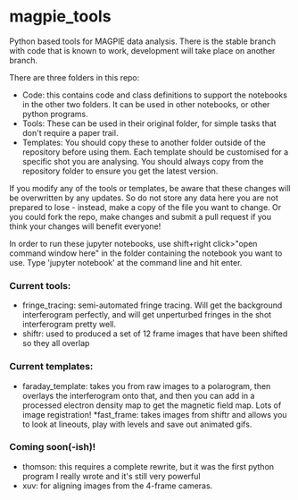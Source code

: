 # magpie_tools
Python based tools for MAGPIE data analysis. There is the stable branch with code that is known to work, development will take place on another branch.

There are three folders in this repo:

* Code: this contains code and class definitions to support the notebooks in the other two folders. It can be used in other notebooks, or other python programs.
* Tools: These can be used in their original folder, for simple tasks that don't require a paper trail. 
* Templates: You should copy these to another folder outside of the repository before using them. Each template should be customised for a specific shot you are analysing. You should always copy from the repository folder to ensure you get the latest version.

If you modify any of the tools or templates, be aware that these changes will be overwritten by any updates. So do not store any data here
you are not prepared to lose - instead, make a copy of the file you want to change. Or you could fork the repo, make changes and submit a pull request if you think your changes will benefit everyone!

In order to run these jupyter notebooks, use shift+right click>"open command window here" in the folder containing the notebook you want to use. Type 'jupyter notebook' at the command line and hit enter.

### Current tools:
* fringe_tracing: semi-automated fringe tracing. Will get the background interferogram perfectly, and will get unperturbed fringes in the shot interferogram pretty well.
* shiftr: used to produced a set of 12 frame images that have been shifted so they all overlap

### Current templates:
* faraday_template: takes you from raw images to a polarogram, then overlays the interferogram onto that, and then you can add in a processed electron density map to get the magnetic field map. Lots of image registration!
*fast_frame: takes images from shiftr and allows you to look at lineouts, play with levels and save out animated gifs.

### Coming soon(-ish)!
* thomson: this requires a complete rewrite, but it was the first python program I really wrote and it's still very powerful
* xuv: for aligning images from the 4-frame cameras.
